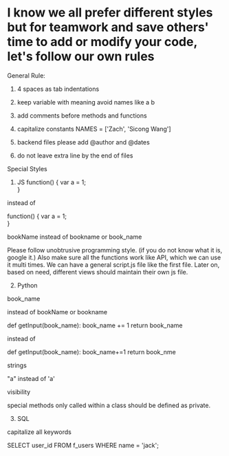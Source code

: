 # I know we all prefer different styles but for teamwork and save others' time to add or modify your code, let's follow our own rules
General Rule:
1. 4 spaces as tab indentations

2. keep variable with meaning
   avoid names like a b

3. add comments before methods and functions

4. capitalize constants NAMES = ['Zach', 'Sicong Wang']

5. backend files please add @author and @dates

6. do not leave extra line by the end of files

Special Styles

1. JS 
function() 
{
    var a = 1;	
}

instead of 

function() {
    var a = 1;	
}

bookName
instead of bookname or book_name

Please follow unobtrusive programming style. (if you do not know what it is, google it.)
Also make sure all the functions work like API, which we can use it multi times. 
We can have a general script.js file like the first file. Later on, based on need, different views should maintain their own js file.

2. Python

book_name

instead of bookName or bookname

def getInput(book_name):
    book_name += 1
    return book_name

instead of 

def getInput(book_name):
    book_name+=1
    return book_nme

strings

"a" instead of 'a'

visibility 

special methods only called within a class should be defined as private.

3. SQL

capitalize all keywords

SELECT user_id FROM f_users WHERE name = 'jack';
